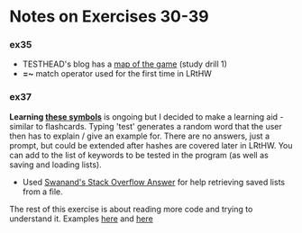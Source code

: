 # Notes on Exercises 30-39

### ex35
- TESTHEAD's blog has a [map of the game](http://www.mkltesthead.com/2011/12/exercise-35-branches-and-functions.html) (study drill 1)
- **=~** match operator used for the first time in LRtHW 

### ex37

**Learning [these symbols](http://learnrubythehardway.org/book/ex37.html)** is ongoing but I decided to make a learning aid - similar to flashcards. Typing 'test' generates a random word that the user then has to explain / give an example for. There are no answers, just a prompt, but could be extended after hashes are covered later in LRtHW. You can add to the list of keywords to be tested in the program (as well as saving and loading lists).
- Used [Swanand's Stack Overflow Answer](http://stackoverflow.com/questions/3308393/how-to-store-a-ruby-array-into-a-file) for help retrieving saved lists from a file.

The rest of this exercise is about reading more code and trying to understand it. Examples [here](http://learnruby.com/code.html) and [here](http://www.mitchr.me/SS/exampleCode/ruby.html)